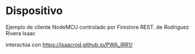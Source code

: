 # Dispositivo
Ejemplo de cliente NodeMCU controlado por Firestore REST. de Rodriguez Rivera Isaac 

interactúa con
https://isaacrod.github.io/PWA_IRR1/